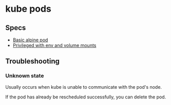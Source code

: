 # kube pods

## Specs

- [Basic alpine pod](kube/alpine.yaml)
- [Privileged with env and volume mounts](kube/buildkit.yaml)

## Troubleshooting

### Unknown state

Usually occurs when kube is unable to communicate with the pod's node.

If the pod has already be rescheduled successfully, you can delete the pod.
